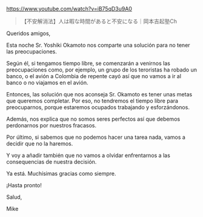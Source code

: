 https://www.youtube.com/watch?v=iB75qD3u9A0

> 【不安解消法】人は暇な時間があると不安になる｜岡本吉起塾Ch

Queridos amigos,

Esta noche Sr. Yoshiki Okamoto nos comparte una solución para no tener las preocupaciones.

Según él, si tengamos tiempo libre, se comenzarán a venirnos las preocupaciones como, por ejemplo, un grupo de los teroristas ha robado un banco, o el avión a Colombia de repente cayó así que no vamos a ir al banco o no viajamos en el avión. 

Entonces, las solución que nos aconseja Sr. Okamoto es tener unas metas que queremos completar. Por eso, no tendremos el tiempo libre para preocuparnos, porque estaremos ocupados trabajando y esforzándonos.

Además, nos explica que no somos seres perfectos así que debemos perdonarnos por nuestros fracasos.

Por último, si sabemos que no podemos hacer una tarea nada, vamos a decidir que no la haremos.

Y voy a añadir también que no vamos a olvidar enfrentarnos a las consequencias de nuestra decisión.

Ya está. Muchísimas gracias como siempre.

¡Hasta pronto!

Salud,

Mike  
